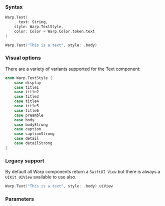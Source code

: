 

### Syntax

```swift example
Warp.Text(
    _ text: String,
    style: Warp.TextStyle,
    color: Color = Warp.Color.token.text
)
```
```swift example
Warp.Text("This is a text", style: .body)
```
### Visual options

There are a variety of variants supported for the Text component:

```swift example
enum Warp.TextStyle {
    case display
    case title1
    case title2
    case title3
    case title4
    case title5
    case title6
    case preamble
    case body
    case bodyStrong
    case caption
    case captionStrong
    case detail
    case detailStrong
}
```

### Legacy support

By default all Warp components return a `SwiftUI View` but there is always a `UIKit UIView` available to use also.

```swift example
Warp.Text("This is a text", style: .body).uiView
```

### Parameters

<api-table type=iOS component="Text" />